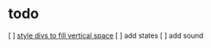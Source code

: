 # todo

[ ] [style divs to fill vertical space](https://stackoverflow.com/questions/90178/make-a-div-fill-the-height-of-the-remaining-screen-space)
[ ] add states
[ ] add sound